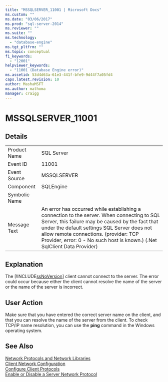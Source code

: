 ```yaml
---
title: "MSSQLSERVER_11001 | Microsoft Docs"
ms.custom: ""
ms.date: "03/06/2017"
ms.prod: "sql-server-2014"
ms.reviewer: ""
ms.suite: ""
ms.technology: 
  - "database-engine"
ms.tgt_pltfrm: ""
ms.topic: conceptual
f1_keywords: 
  - "12001"
helpviewer_keywords: 
  - "11001 (Database Engine error)"
ms.assetid: 53d4d63a-61e3-441f-bfe9-9d44f7a05fd4
caps.latest.revision: 10
author: MashaMSFT
ms.author: mathoma
manager: craigg
---
```

# MSSQLSERVER_11001
    
## Details  
  
|||  
|-|-|  
|Product Name|SQL Server|  
|Event ID|11001|  
|Event Source|MSSQLSERVER|  
|Component|SQLEngine|  
|Symbolic Name||  
|Message Text|An error has occurred while establishing a connection to the server.  When connecting to SQL Server, this failure may be caused by the fact that under the default settings SQL Server does not allow remote connections. (provider: TCP Provider, error: 0 - No such host is known.) (.Net SqlClient Data Provider)|  
  
## Explanation  
 The [!INCLUDE[ssNoVersion](../../includes/ssnoversion-md.md)] client cannot connect to the server. The error could occur because either the client cannot resolve the name of the server or the name of the server is incorrect.  
  
## User Action  
 Make sure that you have entered the correct server name on the client, and that you can resolve the name of the server from the client. To check TCP/IP name resolution, you can use the **ping** command in the Windows operating system.  
  
## See Also  
 [Network Protocols and Network Libraries](../../sql-server/install/network-protocols-and-network-libraries.md)   
 [Client Network Configuration](../../database-engine/configure-windows/client-network-configuration.md)   
 [Configure Client Protocols](../../database-engine/configure-windows/configure-client-protocols.md)   
 [Enable or Disable a Server Network Protocol](../../database-engine/configure-windows/enable-or-disable-a-server-network-protocol.md)  
  
  
